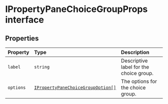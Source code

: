 # IPropertyPaneChoiceGroupProps interface










## Properties

| Property	   | Type	| Description|
|:-------------|:-------|:-----------|
|`label`      | `string` | Descriptive label for the choice group. |
|`options`      | [`IPropertyPaneChoiceGroupOption[]`](../sp-client-preview/ipropertypanechoicegroupoption.md) | The options for the choice group. |





